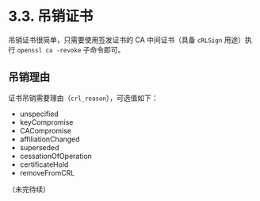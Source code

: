 # 3.3. 吊销证书

吊销证书很简单，只需要使用签发证书的 CA 中间证书（具备 `cRLSign` 用途）执行 `openssl ca -revoke` 子命令即可。

## 吊销理由

证书吊销需要理由（`crl_reason`），可选值如下：

- unspecified
- keyCompromise
- CACompromise
- affiliationChanged
- superseded
- cessationOfOperation
- certificateHold
- removeFromCRL

（未完待续）
